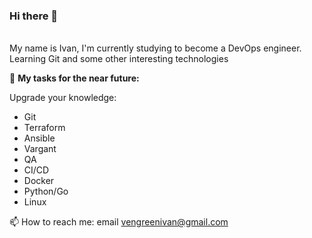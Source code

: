 ### Hi there 👋

<br />
My name is Ivan, I'm currently studying to become a DevOps engineer. Learning Git and some other interesting technologies

<br />

🚧 **My tasks for the near future:**
<!-- TODO-IST:START -->
Upgrade your knowledge:
*   Git 
*   Terraform
*   Ansible
*   Vargant
*   QA
*   CI/CD 
*   Docker
*   Python/Go
*   Linux     
<!-- TODO-IST:END -->

📫 How to reach me: email vengreenivan@gmail.com

<!--
**Avstry/Avstry** is a ✨ _special_ ✨ repository because its `README.md` (this file) appears on your GitHub profile.

Here are some ideas to get you started:

- 🔭 I’m currently working on ...
- 🌱 I’m currently learning ...
- 👯 I’m looking to collaborate on ...
- 🤔 I’m looking for help with ...
- 💬 Ask me about ...
- 📫 How to reach me: ...
- 😄 Pronouns: ...
- ⚡ Fun fact: ...
-->


